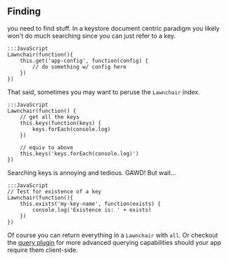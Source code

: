 Finding
-------

you need to find stuff. In a keystore document centric paradigm you likely won't do much
searching since you can just refer to a key.


    :::JavaScript
    Lawnchair(function(){
        this.get('app-config', function(config) {
            // do something w/ config here
        })
    })


That said, sometimes you may want to peruse the `Lawnchair` index.


    :::JavaScript
    Lawnchair(function() {
        // get all the keys
        this.keys(function(keys) {
            keys.forEach(console.log)
        })

        // equiv to above
        this.keys('keys.forEach(console.log)')
    })


Searching keys is annoying and tedious. GAWD! But wait...


    :::JavaScript
    // Test for existence of a key
    Lawnchair(function(){
        this.exists('my-key-name', function(exists) {
            console.log('Existence is: ' + exists)
        })
    })


Of course you can return everything in a `Lawnchair` with `all`. Or checkout
the [query plugin](/lawnchair/plugins/) for more advanced querying capabilities
should your app require them client-side.

